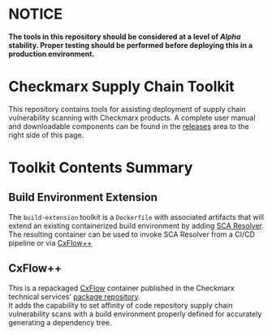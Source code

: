 # NOTICE
**The tools in this repository should be considered at a level of *Alpha* stability.  Proper testing should be performed before deploying this in a production environment.**

# Checkmarx Supply Chain Toolkit

This repository contains tools for assisting deployment of supply chain vulnerability scanning with Checkmarx products. A complete user manual and downloadable components can be found in the [releases](releases) area to the right side of this page.

# Toolkit Contents Summary


## Build Environment Extension

The `build-extension` toolkit is a `Dockerfile` with associated artifacts that will extend an existing containerized build environment by adding
[SCA Resolver](https://checkmarx.com/resource/documents/en/34965-19196-checkmarx-sca-resolver.html).  The resulting container can be used to invoke SCA Resolver from a CI/CD pipeline or via [CxFlow++](#cxflow++)


## CxFlow++

This is a repackaged [CxFlow](https://github.com/checkmarx-ltd/cx-flow) container
published in the Checkmarx technical services' [package repository](https://github.com/orgs/checkmarx-ts/packages/container/package/cx-supply-chain-toolkit%2Fenhanced-cxflow-scaresolver).  
It adds the capability to set affinity
of code repository supply chain vulnerability scans with a build environment
properly defined for accurately generating a dependency tree.
